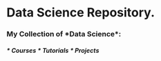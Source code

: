 <h1>Data Science Repository. </h1>

<h3> My Collection of *Data Science*:</h3>
<h5>
* Courses
* Tutorials
* Projects
<h5>
